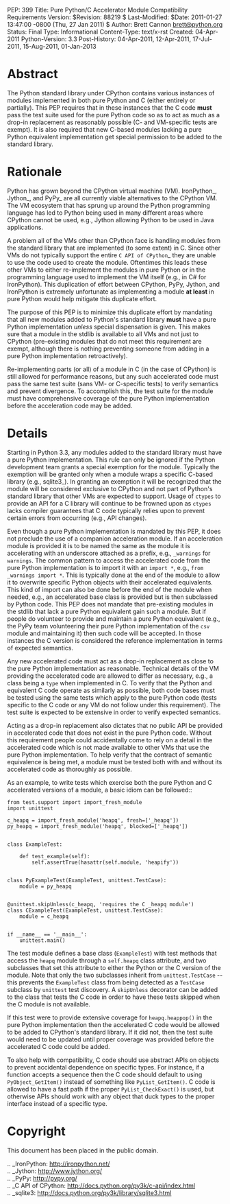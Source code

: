 PEP: 399
Title: Pure Python/C Accelerator Module Compatibility Requirements
Version: $Revision: 88219 $
Last-Modified: $Date: 2011-01-27 13:47:00 -0800 (Thu, 27 Jan 2011) $
Author: Brett Cannon <brett@python.org>
Status: Final
Type: Informational
Content-Type: text/x-rst
Created: 04-Apr-2011
Python-Version: 3.3
Post-History: 04-Apr-2011, 12-Apr-2011, 17-Jul-2011, 15-Aug-2011, 01-Jan-2013

Abstract
========

The Python standard library under CPython contains various instances
of modules implemented in both pure Python and C (either entirely or
partially). This PEP requires that in these instances that the
C code **must** pass the test suite used for the pure Python code
so as to act as much as a drop-in replacement as reasonably possible
(C- and VM-specific tests are exempt). It is also required that new
C-based modules lacking a pure Python equivalent implementation get
special permission to be added to the standard library.


Rationale
=========

Python has grown beyond the CPython virtual machine (VM). IronPython_,
Jython_, and PyPy_ are all currently viable alternatives to the
CPython VM. The VM ecosystem that has sprung up around the Python
programming language has led to Python being used in many different
areas where CPython cannot be used, e.g., Jython allowing Python to be
used in Java applications.

A problem all of the VMs other than CPython face is handling modules
from the standard library that are implemented (to some extent) in C.
Since other VMs do not typically support the entire `C API of CPython`_
they are unable to use the code used to create the module. Oftentimes
this leads these other VMs to either re-implement the modules in pure
Python or in the programming language used to implement the VM itself
(e.g., in C# for IronPython). This duplication of effort between
CPython, PyPy, Jython, and IronPython is extremely unfortunate as
implementing a module **at least** in pure Python would help mitigate
this duplicate effort.

The purpose of this PEP is to minimize this duplicate effort by
mandating that all new modules added to Python's standard library
**must** have a pure Python implementation *unless* special dispensation
is given. This makes sure that a module in the stdlib is available to
all VMs and not just to CPython (pre-existing modules that do not meet
this requirement are exempt, although there is nothing preventing
someone from adding in a pure Python implementation retroactively).

Re-implementing parts (or all) of a module in C (in the case
of CPython) is still allowed for performance reasons, but any such
accelerated code must pass the same test suite (sans VM- or C-specific
tests) to verify semantics and prevent divergence. To accomplish this,
the test suite for the module must have comprehensive coverage of the
pure Python implementation before the acceleration code may be added.


Details
=======

Starting in Python 3.3, any modules added to the standard library must
have a pure Python implementation. This rule can only be ignored if
the Python development team grants a special exemption for the module.
Typically the exemption will be granted only when a module wraps a
specific C-based library (e.g., sqlite3_). In granting an exemption it
will be recognized that the module will be considered exclusive to
CPython and not part of Python's standard library that other VMs are
expected to support. Usage of ``ctypes`` to provide an
API for a C library will continue to be frowned upon as ``ctypes``
lacks compiler guarantees that C code typically relies upon to prevent
certain errors from occurring (e.g., API changes).

Even though a pure Python implementation is mandated by this PEP, it
does not preclude the use of a companion acceleration module. If an
acceleration module is provided it is to be named the same as the
module it is accelerating with an underscore attached as a prefix,
e.g., ``_warnings`` for ``warnings``. The common pattern to access
the accelerated code from the pure Python implementation is to import
it with an ``import *``, e.g., ``from _warnings import *``. This is
typically done at the end of the module to allow it to overwrite
specific Python objects with their accelerated equivalents. This kind
of import can also be done before the end of the module when needed,
e.g., an accelerated base class is provided but is then subclassed by
Python code. This PEP does not mandate that pre-existing modules in
the stdlib that lack a pure Python equivalent gain such a module. But
if people do volunteer to provide and maintain a pure Python
equivalent (e.g., the PyPy team volunteering their pure Python
implementation of the ``csv`` module and maintaining it) then such
code will be accepted. In those instances the C version is considered
the reference implementation in terms of expected semantics.

Any new accelerated code must act as a drop-in replacement as close
to the pure Python implementation as reasonable. Technical details of
the VM providing the accelerated code are allowed to differ as
necessary, e.g., a class being a ``type`` when implemented in C. To
verify that the Python and equivalent C code operate as similarly as
possible, both code bases must be tested using the same tests which
apply to the pure Python code (tests specific to the C code or any VM
do not follow under this requirement). The test suite is expected to
be extensive in order to verify expected semantics.

Acting as a drop-in replacement also dictates that no public API be
provided in accelerated code that does not exist in the pure Python
code.  Without this requirement people could accidentally come to rely
on a detail in the accelerated code which is not made available to
other VMs that use the pure Python implementation. To help verify
that the contract of semantic equivalence is being met, a module must
be tested both with and without its accelerated code as thoroughly as
possible.

As an example, to write tests which exercise both the pure Python and
C accelerated versions of a module, a basic idiom can be followed::

    from test.support import import_fresh_module
    import unittest

    c_heapq = import_fresh_module('heapq', fresh=['_heapq'])
    py_heapq = import_fresh_module('heapq', blocked=['_heapq'])


    class ExampleTest:

        def test_example(self):
            self.assertTrue(hasattr(self.module, 'heapify'))


    class PyExampleTest(ExampleTest, unittest.TestCase):
        module = py_heapq


    @unittest.skipUnless(c_heapq, 'requires the C _heapq module')
    class CExampleTest(ExampleTest, unittest.TestCase):
        module = c_heapq


    if __name__ == '__main__':
        unittest.main()


The test module defines a base class (``ExampleTest``) with test methods
that access the ``heapq`` module through a ``self.heapq`` class attribute,
and two subclasses that set this attribute to either the Python or the C
version of the module.  Note that only the two subclasses inherit from
``unittest.TestCase`` -- this prevents the ``ExampleTest`` class from
being detected as a ``TestCase`` subclass by ``unittest`` test discovery.
A ``skipUnless`` decorator can be added to the class that tests the C code
in order to have these tests skipped when the C module is not available.

If this test were to provide extensive coverage for
``heapq.heappop()`` in the pure Python implementation then the
accelerated C code would be allowed to be added to CPython's standard
library. If it did not, then the test suite would need to be updated
until proper coverage was provided before the accelerated C code
could be added.

To also help with compatibility, C code should use abstract APIs on
objects to prevent accidental dependence on specific types. For
instance, if a function accepts a sequence then the C code should
default to using `PyObject_GetItem()` instead of something like
`PyList_GetItem()`. C code is allowed to have a fast path if the
proper `PyList_CheckExact()` is used, but otherwise APIs should work
with any object that duck types to the proper interface instead of a
specific type.


Copyright
=========

This document has been placed in the public domain.


.. _IronPython: http://ironpython.net/  
.. _Jython: http://www.jython.org/  
.. _PyPy: http://pypy.org/  
.. _C API of CPython: http://docs.python.org/py3k/c-api/index.html  
.. _sqlite3: http://docs.python.org/py3k/library/sqlite3.html  
